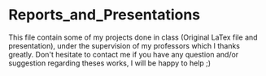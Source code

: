 # Reports_and_Presentations

This file contain some of my projects done in class (Original LaTex file and presentation), under the supervision of my professors which I thanks greatly. Don't hesitate to contact me if you have any question and/or suggestion regarding theses works, I will be happy to help ;)
